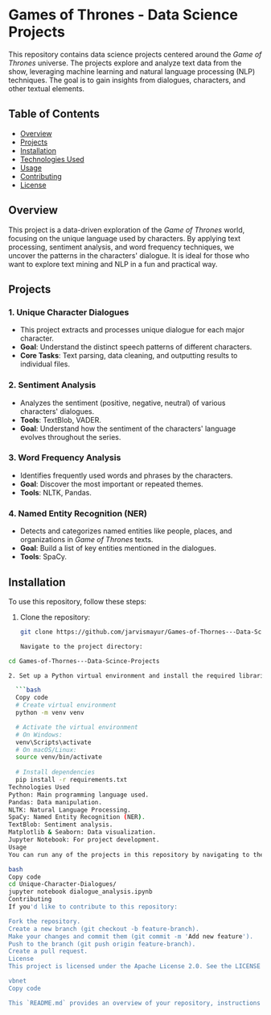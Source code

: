 # Games of Thrones - Data Science Projects

This repository contains data science projects centered around the *Game of Thrones* universe. The projects explore and analyze text data from the show, leveraging machine learning and natural language processing (NLP) techniques. The goal is to gain insights from dialogues, characters, and other textual elements.

## Table of Contents
- [Overview](#overview)
- [Projects](#projects)
- [Installation](#installation)
- [Technologies Used](#technologies-used)
- [Usage](#usage)
- [Contributing](#contributing)
- [License](#license)

## Overview

This project is a data-driven exploration of the *Game of Thrones* world, focusing on the unique language used by characters. By applying text processing, sentiment analysis, and word frequency techniques, we uncover the patterns in the characters' dialogue. It is ideal for those who want to explore text mining and NLP in a fun and practical way.

## Projects

### 1. **Unique Character Dialogues**
   - This project extracts and processes unique dialogue for each major character.
   - **Goal**: Understand the distinct speech patterns of different characters.
   - **Core Tasks**: Text parsing, data cleaning, and outputting results to individual files.

### 2. **Sentiment Analysis**
   - Analyzes the sentiment (positive, negative, neutral) of various characters' dialogues.
   - **Tools**: TextBlob, VADER.
   - **Goal**: Understand how the sentiment of the characters' language evolves throughout the series.

### 3. **Word Frequency Analysis**
   - Identifies frequently used words and phrases by the characters.
   - **Goal**: Discover the most important or repeated themes.
   - **Tools**: NLTK, Pandas.

### 4. **Named Entity Recognition (NER)**
   - Detects and categorizes named entities like people, places, and organizations in *Game of Thrones* texts.
   - **Goal**: Build a list of key entities mentioned in the dialogues.
   - **Tools**: SpaCy.

## Installation

To use this repository, follow these steps:

1. Clone the repository:
   ```bash
   git clone https://github.com/jarvismayur/Games-of-Thornes---Data-Scince-Projects.git

   Navigate to the project directory:

  ```bash
  cd Games-of-Thornes---Data-Scince-Projects

2. Set up a Python virtual environment and install the required libraries:

    ```bash
    Copy code
    # Create virtual environment
    python -m venv venv

    # Activate the virtual environment
    # On Windows:
    venv\Scripts\activate
    # On macOS/Linux:
    source venv/bin/activate
    
    # Install dependencies
    pip install -r requirements.txt
Technologies Used
Python: Main programming language used.
Pandas: Data manipulation.
NLTK: Natural Language Processing.
SpaCy: Named Entity Recognition (NER).
TextBlob: Sentiment analysis.
Matplotlib & Seaborn: Data visualization.
Jupyter Notebook: For project development.
Usage
You can run any of the projects in this repository by navigating to the project folder and executing the corresponding Jupyter notebook or Python script. For example, to analyze character dialogues:

bash
Copy code
cd Unique-Character-Dialogues/
jupyter notebook dialogue_analysis.ipynb
Contributing
If you'd like to contribute to this repository:

Fork the repository.
Create a new branch (git checkout -b feature-branch).
Make your changes and commit them (git commit -m 'Add new feature').
Push to the branch (git push origin feature-branch).
Create a pull request.
License
This project is licensed under the Apache License 2.0. See the LICENSE file for more information.

vbnet
Copy code

This `README.md` provides an overview of your repository, instructions for installation and usage, and highlights the projects included. Let me know if you'd like any adjustments!






